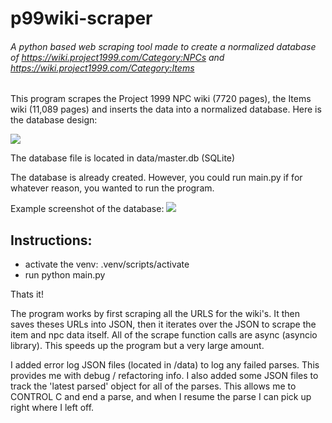 # p99wiki-scraper

###### A python based web scraping tool made to create a normalized database of https://wiki.project1999.com/Category:NPCs and https://wiki.project1999.com/Category:Items

This program scrapes the Project 1999 NPC wiki (7720 pages), the Items wiki (11,089 pages) and inserts the data into a normalized database. Here is the database design:

![](https://cdn.discordapp.com/attachments/617825237752479751/1185697501253218334/image.png?ex=65908dd9&is=657e18d9&hm=2c5030a01cf1b599a201f6e9ee52c79b8725b29ebf6f8f54b29ee3e3c01df97e&)

The database file is located in data/master.db (SQLite)

The database is already created. However, you could run main.py if for whatever reason, you wanted to run the program.

Example screenshot of the database:
![](https://cdn.discordapp.com/attachments/617825237752479751/1185702644103270500/image.png?ex=659092a3&is=657e1da3&hm=c87954f861cb019d2a4541dde5e1fdc0a2daca061eebefb84d75cd5d32fc65c2&)
## Instructions:

- activate the venv: .venv/scripts/activate
- run python main.py

Thats it!

The program works by first scraping all the URLS for the wiki's. It then saves theses URLs into JSON, then it iterates over the JSON to scrape the item and npc data itself.
All of the scrape function calls are async (asyncio library). This speeds up the program but a very large amount.

I added error log JSON files (located in /data) to log any failed parses. This provides me with debug / refactoring info. I also added some JSON files to track the 'latest parsed' object for all of the parses. This allows me to CONTROL C and end a parse, and when I resume the parse I can pick up right where I left off.
